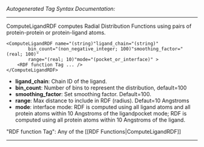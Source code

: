 _Autogenerated Tag Syntax Documentation:_

---
ComputeLigandRDF computes Radial Distribution Functions using pairs of protein-protein or protein-ligand atoms.

```
<ComputeLigandRDF name="(string)"ligand_chain="(string)"
        bin_count="(non_negative_integer; 100)"smoothing_factor="(real; 100)"
        range="(real; 10)"mode="(pocket_or_interface)" >
    <RDF function Tag ... />
</ComputeLigandRDF>
```

-   **ligand_chain**: Chain ID of the ligand.
-   **bin_count**: Number of bins to represent the distribution, default=100
-   **smoothing_factor**: Set smoothing factor. Default=100.
-   **range**: Max distance to include in RDF (radius). Defaut=10 Angstroms
-   **mode**: interface mode: RDF is computed using all ligand atoms and all protein atoms within 10 Angstroms of the ligandpocket mode; RDF is computed using all protein atoms within 10 Angstroms of the ligand.


"RDF function Tag": Any of the [[RDF Functions|ComputeLigandRDF]]

---
